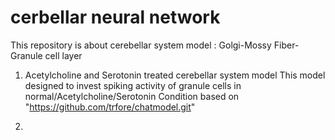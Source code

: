 # cerbellar neural network
This repository is about cerebellar system model : Golgi-Mossy Fiber-Granule cell layer
1. Acetylcholine and Serotonin treated cerebellar system model
    This model designed to invest spiking activity of granule cells in normal/Acetylcholine/Serotonin Condition
    based on "https://github.com/trfore/chatmodel.git"

3. 
